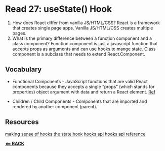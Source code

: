 
# Read 27: useState() Hook

1. How does React differ from vanilla JS/HTML/CSS?
 React is a framework that creates single page apps. Vanilla JS/HTML/CSS creates multiple pages. 
2. What is the primary difference between a function component and a class component?
Function component is just a javascript function that accepts props as arguments and can use hooks to mange state.
Class component is a subclass that needs to extend React.Component.


## Vocabulary

- Functional Components - JavaScript functions that are valid React components because they accepts a single “props” (which stands for properties) object argument with data and return a React element. [Ref](https://reactjs.org/docs/components-and-props.html)

- Children / Child Components - Components that are imported and rendered by another component (parent).

## Resources

[making sense of hooks](https://medium.com/@dan_abramov/making-sense-of-react-hooks-fdbde8803889)
[the state hook](https://reactjs.org/docs/hooks-state.html)
[hooks api](https://reactjs.org/docs/hooks-overview.html)
[hooks api reference](https://reactjs.org/docs/hooks-reference.html)



[**<== BACK**](401-toc.md)